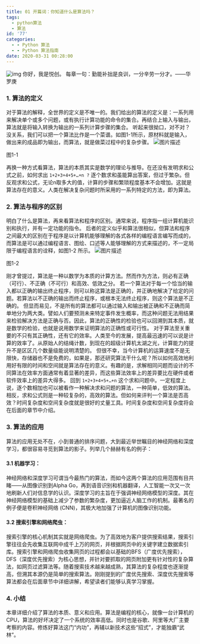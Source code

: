 ```yaml
---
title: 01 开篇词：你知道什么是算法吗？
tags:
  - python算法
  - 算法
id: '77'
categories:
  - - Python 算法
  - - Python 算法指南
date: 2020-03-31 00:28:00
---
```


![img](https://images-aiyc-1301641396.cos.ap-guangzhou.myqcloud.com/20200619014308.jpg) 你好，我是悦创。 每章一句：勤能补拙是良训，一分辛劳一分才。——华罗庚

### 1\. 算法的定义

对于算法的解释，全世界的定义是不唯一的。我们给出的算法的定义是：一系列用来解决单个或多个问题，或有执行计算功能的命令的集合。再结合上输入与输出，算法就是将输入转换为输出的一系列计算步骤的集合。 听起来很拗口，对不对？ 没关系，我们可以把一个算法比作是一个菜谱。如图1-1所示，原材料就是输入，做出来的成品即为输出，而算法，就是做菜过程中的复杂步骤。 ![图片描述](https://images-aiyc-1301641396.cos.ap-guangzhou.myqcloud.com/20200619014312.png)

图1-1

再换一种方式看算法，算法的本质其实是数学的理论与推导。在还没有发明求和公式之前，如何求出 `1+2+3+4+5+…+n ?` 逐个数求和虽能算出答案，但过于繁杂。但反观求和公式，无论n取多大的值，计算的步骤和繁琐程度基本不会增加。这就是算法存在的意义。人类在解决复杂问题时所采用的一系列特定的方法，即为算法。

### 2\. 算法与程序的区别

明白了什么是算法，再来看算法和程序的区别。通常来说，程序指一组计算机能识别和执行，并有一定功能的指令。 后者的定义似乎和算法很相似，但算法和程序之间最大的区别在于程序是以计算机能够理解的各式各样的编程语言编写而成的，而算法是可以通过编程语言、图绘、口述等人能够理解的方式来描述的，不一定局限于编程语言的诠释，如图1-2 所示。 ![图片描述](https://images-aiyc-1301641396.cos.ap-guangzhou.myqcloud.com/20200619014349.png)

图1-2

刚才曾提过，算法是一种以数学为本质的计算方法。然而作为方法，则必有正确（可行）、不正确（不可行）和高效、低效之分。 若一个算法对于每一个恰当的输入都以正确的输出终止程序，则可以称这算法是正确的，并正确地解决了给定的问题。若算法以不正确的输出而终止程序，或根本无法终止程序，则这个算法是不正确的。 但显而易见，不是所有的算法都可以通过输入和输出被正确和不正确而简单地分为两大类。譬如人们要预测未来特定事件发生概率，而这种问题无法用结果来检验解决方法是正确与否。因此，算法的正确性的检验也可以回溯到其本质，就是数学的检验，也就是说用数学来证明算法的正确性或可行性。 对于算法至关重要的不只有其正确性，还有它的效率。人类至今的发展，提高最迅速的可以说是计算的效率了。从原始人的结绳计数，到现在的超级计算机太湖之光，计算能力的提升不是区区几个数量级能说明清楚的。 但很不幸，当今计算机的运算速度不是无限快，存储器也不是免费的，如果是，那还研究算法干什么呢？所以如何高效地利用好有限的时间和空间就是算法存在的意义。有趣的是，求解相同问题而设计的不同算法在效率方面通常有着显著的差异，而这些算法效率上的差异要比在硬件或者软件效率上的差异大得多。 回到 `1+2+3+4+5+…+n` 这个求和问题中。一定程度上说，逐个数相加也可以被看作一种解决求和问题的算法，一种简单，低效的算法。相反，求和公式则是一种较复杂的，高效的算法。但如何来评判一个算法是否高效？时间复杂度和空间复杂度就是很好的丈量工具。时间复杂度和空间复杂度将会在后面的章节中介绍。

### 3\. 算法的应用

算法的应用无处不在，小到普通的排序问题，大到最近举世瞩目的神经网络和深度学习，都很容易寻觅到算法的影子。列举几个赫赫有名的例子：

#### 3.1 机器学习：

神经网络和深度学习可谓当今最热门的算法，而如今这两个算法的应用范围有目共睹——从图像识别到Alpha Go，再到语音识别和机器翻译，人工智能一次又一次地刷新人们对信息学的认识。深度学习的主旨在于强调神经网络模型的深度。其在神经网络模型的基础上减少了参数的繁杂度，更加逼近人脑工作的机制。最著名的例子便是卷积神经网络 (CNN)，其极大地加强了计算机的图像识别功能。

#### 3.2 搜索引擎和网络爬虫：

搜索引擎的核心机制其实就是网络爬虫。为了高效地为客户提供搜索结果，搜索引擎往往会先收集互联网中成千上万的网页，并根据网页中的关键字建立数据索引库。搜索引擎和网络爬虫收集网页的过程都会以基础的BFS（广度优先搜索），DFS（深度优先搜索）为核心思想，并针对要抓取的网页附加更有针对性的复杂算法，如网页过滤算法等。随着搜索技术越来越成熟，其算法的复杂程度也逐渐提高，但溯其本源仍是简单的搜索算法。刚刚提到的广度优先搜索、深度优先搜索等算法都会在后面章节中详细讲解，希望读者们能够认真学习掌握。

### 4\. 小结

本章详细介绍了算法的本质、意义和应用。算法是编程的核心，就像一台计算机的CPU，算法的好坏决定了一个系统的效率高低。同时也是谷歌、阿里等大厂主要考察的内容。修炼好算法这门“内功”，再辅以新技术这些“招式”，才能独霸“武林”。[](https://www.imooc.com/read/59/article/1277)